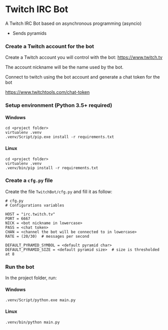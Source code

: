 # Twitch IRC Bot

A Twitch IRC Bot based on asynchronous programming (asyncio)
- Sends pyramids

### Create a Twitch account for the bot

Create a Twitch account you will control with the bot: https://www.twitch.tv

The account nickname will be the name used by the bot.

Connect to twitch using the bot account and generate a chat token for the bot

https://www.twitchtools.com/chat-token

### Setup environment (Python 3.5+ required)

#### Windows
```
cd <project folder>
virtualenv .venv
.venv/Script/pip.exe install -r requirements.txt
```

#### Linux
```
cd <project folder>
virtualenv .venv
.venv/bin/pip install -r requirements.txt
```



### Create a ```cfg.py``` file

Create the file ```TwitchBot/cfg.py``` and fill it as follow:

```
# cfg.py
# Configurations variables

HOST = "irc.twitch.tv"
PORT = 6667
NICK = <bot nickname in lowercase>
PASS = <chat token>
CHAN = <channel the bot will be connected to in lowercase>
RATE = (20/30)  # messages per second

DEFAULT_PYRAMID_SYMBOL = <default pyramid char>
DEFAULT_PYRAMID_SIZE = <default pyramid size>  # size is thresholded at 8
```
### Run the bot

In the project folder, run:

#### Windows
```
.venv/Script/python.exe main.py
```

#### Linux
```
.venv/bin/python main.py
```
